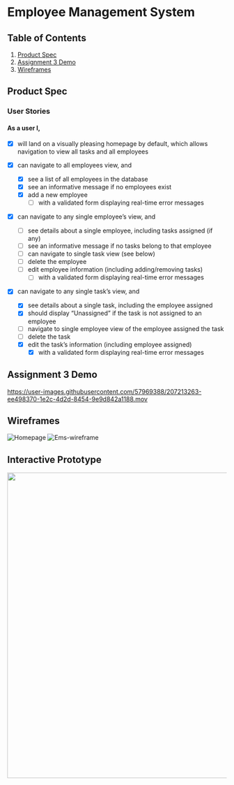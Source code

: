 # Employee Management System

## Table of Contents
1. [Product Spec](#Product-Spec)
1. [Assignment 3 Demo](#Assignment-3-Demo)
1. [Wireframes](#Wireframes)

## Product Spec

### User Stories 
#### As a user I, 
* [x] will land on a visually pleasing homepage by default, which allows navigation to view all tasks and all employees 

* [x] can navigate to all employees view, and 
  * [x] see a list of all employees in the database
  * [x] see an informative message if no employees exist
  * [x] add a new employee
    * [ ] with a validated form displaying real-time error messages

* [x] can navigate to any single employee’s view, and
  * [ ] see details about a single employee, including tasks assigned (if any) 
  * [ ] see an informative message if no tasks belong to that employee
  * [ ] can navigate to single task view (see below)
  * [ ] delete the employee 
  * [ ] edit employee information (including adding/removing tasks)
    * [ ] with a validated form displaying real-time error messages

* [x] can navigate to any single task’s view, and
  * [x] see details about a single task, including the employee assigned
  * [x] should display “Unassigned” if the task is not assigned to an employee
  * [ ] navigate to single employee view of the employee assigned the task
  * [ ] delete the task 
  * [x] edit the task’s information (including employee assigned)
    * [x] with a validated form displaying real-time error messages 
    
## Assignment 3 Demo

https://user-images.githubusercontent.com/57969388/207213263-ee498370-1e2c-4d2d-8454-9e9d842a1188.mov

## Wireframes
![Homepage](https://user-images.githubusercontent.com/57969388/205528044-939aa72c-7952-4c1c-a719-f14bedb76b80.png)
![Ems-wireframe](https://user-images.githubusercontent.com/57969388/205528048-6fa6f8e8-5c04-4a60-a95e-5f3e0c805494.png)

## Interactive Prototype

<img src= "https://user-images.githubusercontent.com/57969388/205527118-63abac60-2157-4d2b-834f-52606b7c15ae.gif" width=700>

